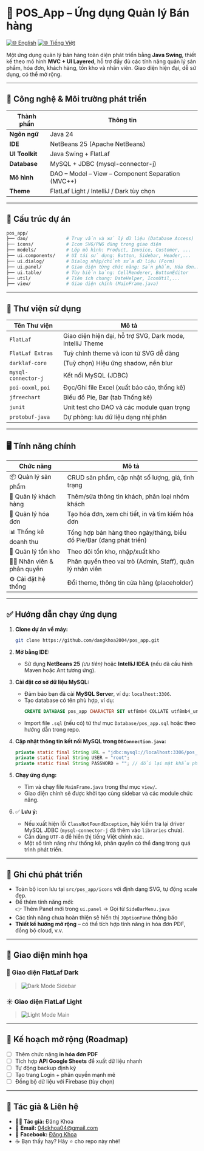 # 🛒 POS_App – Ứng dụng Quản lý Bán hàng

[![🌐 English](https://img.shields.io/badge/Language-English-blue)](./README_EN.md) [![🌐 Tiếng Việt](https://img.shields.io/badge/Ngôn_ngữ-Tiếng_Việt-red)](./README.md)

Một ứng dụng quản lý bán hàng toàn diện phát triển bằng **Java Swing**, thiết kế theo mô hình **MVC + UI Layered**, hỗ trợ đầy đủ các tính năng quản lý sản phẩm, hóa đơn, khách hàng, tồn kho và nhân viên. Giao diện hiện đại, dễ sử dụng, có thể mở rộng.

---

## 🔧 Công nghệ & Môi trường phát triển

| Thành phần     | Thông tin                                         |
| -------------- | ------------------------------------------------- |
| **Ngôn ngữ**   | Java 24                                           |
| **IDE**        | NetBeans 25 (Apache NetBeans)                     |
| **UI Toolkit** | Java Swing + FlatLaf                              |
| **Database**   | MySQL + JDBC (mysql-connector-j)                  |
| **Mô hình**    | DAO – Model – View – Component Separation (MVC++) |
| **Theme**      | FlatLaf Light / IntelliJ / Dark tùy chọn          |

---

## 📁 Cấu trúc dự án

```bash
pos_app/
├── dao/              # Truy vấn và xử lý dữ liệu (Database Access)
├── icons/            # Icon SVG/PNG dùng trong giao diện
├── models/           # Lớp mô hình: Product, Invoice, Customer, ...
├── ui.components/    # UI tái sử dụng: Button, Sidebar, Header,...
├── ui.dialog/        # Dialog nhập/chỉnh sửa dữ liệu (Form)
├── ui.panel/         # Giao diện từng chức năng: Sản phẩm, Hóa đơn...
├── ui.table/         # Tùy biến bảng: CellRenderer, ButtonEditor
├── util/             # Tiện ích chung: DateHelper, IconUtil,...
├── view/             # Giao diện chính (MainFrame.java)
```

---

## 🧩 Thư viện sử dụng

| Tên Thư viện        | Mô tả                                                     |
| ------------------- | --------------------------------------------------------- |
| `FlatLaf`           | Giao diện hiện đại, hỗ trợ SVG, Dark mode, IntelliJ Theme |
| `FlatLaf Extras`    | Tuỳ chỉnh theme và icon từ SVG dễ dàng                    |
| `darklaf-core`      | (Tuỳ chọn) Hiệu ứng shadow, nền blur                      |
| `mysql-connector-j` | Kết nối MySQL (JDBC)                                      |
| `poi-ooxml`, `poi`  | Đọc/Ghi file Excel (xuất báo cáo, thống kê)               |
| `jfreechart`        | Biểu đồ Pie, Bar (tab Thống kê)                           |
| `junit`             | Unit test cho DAO và các module quan trọng                |
| `protobuf-java`     | Dự phòng: lưu dữ liệu dạng nhị phân                       |

---

## 🖥️ Tính năng chính

| Chức năng                 | Mô tả                                                                |
| ------------------------- | -------------------------------------------------------------------- |
| 📦 Quản lý sản phẩm       | CRUD sản phẩm, cập nhật số lượng, giá, tình trạng                    |
| 👤 Quản lý khách hàng     | Thêm/sửa thông tin khách, phân loại nhóm khách                       |
| 🧾 Quản lý hóa đơn        | Tạo hóa đơn, xem chi tiết, in và tìm kiếm hóa đơn                    |
| 📊 Thống kê doanh thu     | Tổng hợp bán hàng theo ngày/tháng, biểu đồ Pie/Bar (đang phát triển) |
| 🏪 Quản lý tồn kho        | Theo dõi tồn kho, nhập/xuất kho                                      |
| 🧑‍💼 Nhân viên & phân quyền | Phân quyền theo vai trò (Admin, Staff), quản lý nhân viên            |
| ⚙️ Cài đặt hệ thống       | Đổi theme, thông tin cửa hàng (placeholder)                          |

---

## ✅ Hướng dẫn chạy ứng dụng

1. **Clone dự án về máy:**

   ```bash
   git clone https://github.com/dangkhoa2004/pos_app.git
   ```

2. **Mở bằng IDE:**

   - Sử dụng **NetBeans 25** _(ưu tiên)_ hoặc **IntelliJ IDEA** (nếu đã cấu hình Maven hoặc Ant tương ứng).

3. **Cài đặt cơ sở dữ liệu MySQL:**

   - Đảm bảo bạn đã cài **MySQL Server**, ví dụ: `localhost:3306`.
   - Tạo database có tên phù hợp, ví dụ:
     ```sql
     CREATE DATABASE pos_app CHARACTER SET utf8mb4 COLLATE utf8mb4_unicode_ci;
     ```
   - Import file `.sql` (nếu có) từ thư mục `Database/pos_app.sql` hoặc theo hướng dẫn trong repo.

4. **Cập nhật thông tin kết nối MySQL trong `DBConnection.java`:**

   ```java
   private static final String URL = "jdbc:mysql://localhost:3306/pos_app";
   private static final String USER = "root";
   private static final String PASSWORD = ""; // đổi lại mật khẩu phù hợp
   ```

5. **Chạy ứng dụng:**

   - Tìm và chạy file `MainFrame.java` trong thư mục `view/`.
   - Giao diện chính sẽ được khởi tạo cùng sidebar và các module chức năng.

6. ✅ **Lưu ý:**
   - Nếu xuất hiện lỗi `ClassNotFoundException`, hãy kiểm tra lại driver MySQL JDBC (`mysql-connector-j` đã thêm vào `libraries` chưa).
   - Cần dùng `UTF-8` để hiển thị tiếng Việt chính xác.
   - Một số tính năng như thống kê, phân quyền có thể đang trong quá trình phát triển.

---

## 📌 Ghi chú phát triển

- Toàn bộ icon lưu tại `src/pos_app/icons` với định dạng SVG, tự động scale đẹp.
- Để thêm tính năng mới:  
  👉 Thêm Panel mới trong `ui.panel` → Gọi từ `SideBarMenu.java`
- Các tính năng chưa hoàn thiện sẽ hiển thị `JOptionPane` thông báo
- **Thiết kế hướng mở rộng** – có thể tích hợp tính năng in hóa đơn PDF, đồng bộ cloud, v.v.

---

## 📸 Giao diện minh họa

### 🌙 Giao diện FlatLaf Dark

> ![Dark Mode Sidebar](./src/pos_app/icons/sidebar_dark_preview.png)

### ☀️ Giao diện FlatLaf Light

> ![Light Mode Main](./src/pos_app/icons/main_light_preview.png)

---

## 🔮 Kế hoạch mở rộng (Roadmap)

- [ ] Thêm chức năng **in hóa đơn PDF**
- [ ] Tích hợp **API Google Sheets** để xuất dữ liệu nhanh
- [ ] Tự động backup định kỳ
- [ ] Tạo trang Login + phân quyền mạnh mẽ
- [ ] Đồng bộ dữ liệu với Firebase (tùy chọn)

---

## 👤 Tác giả & Liên hệ

- 👨‍💻 **Tác giả:** Đăng Khoa
- 📧 **Email:** 04dkhoa04@gmail.com
- 💬 **Facebook:** [Đăng Khoa](https://www.facebook.com/dangkh0a2004)
- ☕ Bạn thấy hay? Hãy ⭐ cho repo này nhé!
